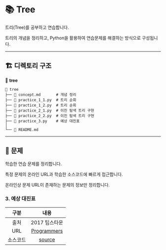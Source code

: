 # 📚 Tree

트리(Tree)를 공부하고 연습합니다. 

트리의 개념을 정리하고, Python을 활용하여 연습문제를 해결하는 방식으로 구성됩니다.

---

## 🏗️ 디렉토리 구조
📂 **tree**
```
📁 tree
├── 📄 concept.md       # 개념 정리
├── 📝 practice_1_1.py  # 트리 순회
├── 📝 practice_1_2.py  # 트리 순회
├── 📝 practice_2_1.py  # 이진 탐색 트리 구현
├── 📝 practice_2_2.py  # 이진 탐색 트리 구현
├── 📝 practice_3.py    # 예상 대진표
│
└── 📜 README.md
```

---

## 📝 문제
학습한 연습 문제를 정리합니다.

특정 문제의 온라인 URL과 학습한 소스코드에 빠르게 접근합니다.

온라인상 문제 URL이 존재하는 문제의 정보만 정리합니다.

### 3. 예상 대진표

| 구분 | 내용 |
|:--:|:--:|
| 출처 | 2017 팁스타운 |
| URL | [Programmers](http://school.programmers.co.kr/learn/courses/30/lessons/12985)
| 소스코드 | [source](practice_3.py)

